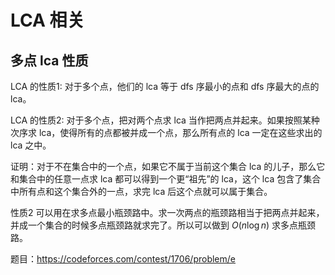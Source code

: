 # LCA 相关

## 多点 lca 性质
LCA 的性质1: 对于多个点，他们的 lca 等于 dfs 序最小的点和 dfs 序最大的点的 lca。

LCA 的性质2: 对于多个点，把对两个点求 lca 当作把两点并起来。如果按照某种次序求 lca，使得所有的点都被并成一个点，那么所有点的 lca 一定在这些求出的 lca 之中。

证明：对于不在集合中的一个点，如果它不属于当前这个集合 lca 的儿子，那么它和集合中的任意一点求 lca 都可以得到一个更“祖先”的 lca，这个 lca 包含了集合中所有点和这个集合外的一点，求完 lca 后这个点就可以属于集合。

性质2 可以用在求多点最小瓶颈路中。求一次两点的瓶颈路相当于把两点并起来，并成一个集合的时候多点瓶颈路就求完了。所以可以做到 $O(n\log n)$ 求多点瓶颈路。

题目：https://codeforces.com/contest/1706/problem/e
